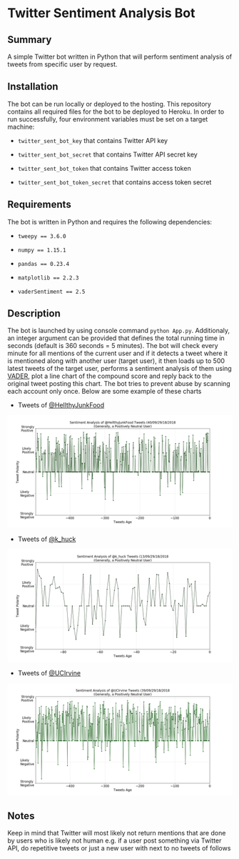 # Twitter Sentiment Analysis Bot

## Summary

A simple Twitter bot written in Python that will perform sentiment analysis of tweets from specific user by request. 

## Installation

The bot can be run locally or deployed to the hosting. This repository contains all required files for the bot to be deployed to Heroku. In order to run successfully, four environment variables must be set on a target machine:

- `twitter_sent_bot_key` that contains Twitter API key

- `twitter_sent_bot_secret` that contains Twitter API secret key

- `twitter_sent_bot_token` that contains Twitter access token

- `twitter_sent_bot_token_secret` that contains access token secret

## Requirements

The bot is written in Python and requires the following dependencies:

- `tweepy == 3.6.0`

- `numpy == 1.15.1`

- `pandas == 0.23.4`

- `matplotlib == 2.2.3`

- `vaderSentiment == 2.5`

## Description

The bot is launched by using console command `python App.py`. Additionaly, an integer argument can be provided that defines the total running time in seconds (default is 360 seconds = 5 minutes). The bot will check every minute for all mentions of the current user and if it detects a tweet where it is mentioned along with another user (target user), it then loads up to 500 latest tweets of the target user, performs a sentiment analysis of them using [VADER](https://github.com/cjhutto/vaderSentiment), plot a line chart of the compound score and reply back to the original tweet posting this chart. The bot tries to prevent abuse by scanning each account only once. Below are some example of these charts

- Tweets of [@HellthyJunkFood](https://twitter.com/HellthyJunkFood)

![HealthyJunkFood](\Images\HellthyJunkFood.png)

- Tweets of [@k_huck](https://twitter.com/k_huck)

![k_huck](\Images\k_huck.png)

- Tweets of [@UCIrvine](https://twitter.com/UCIrvine)

![UCIrvine](\Images\UCIrvine.png)

## Notes

Keep in mind that Twitter will most likely not return mentions that are done by users who is likely not human e.g. if a user post something via Twitter API, do repetitive tweets or just a new user with next to no tweets of follows
